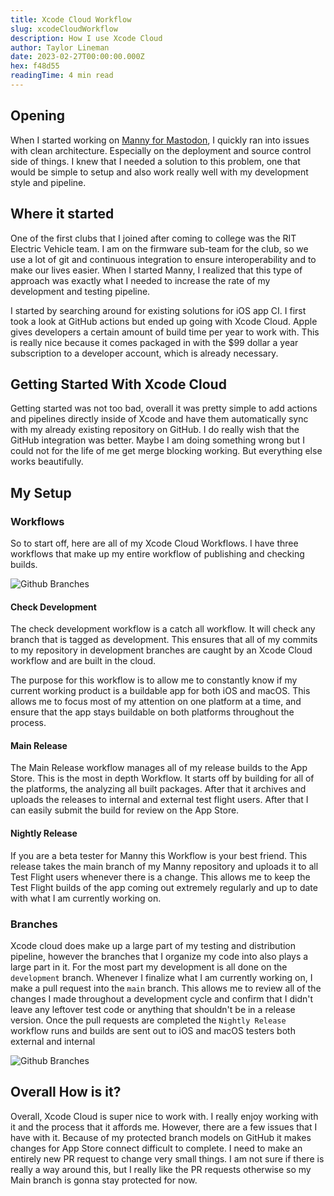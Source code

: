 ```yaml
---
title: Xcode Cloud Workflow
slug: xcodeCloudWorkflow
description: How I use Xcode Cloud
author: Taylor Lineman
date: 2023-02-27T00:00:00.000Z
hex: f48d55
readingTime: 4 min read
---
```

## Opening
When I started working on [Manny for Mastodon](/manny), I quickly ran into issues with clean architecture. Especially on the deployment and source control side of things. I knew that I needed a solution to this problem, one that would be simple to setup and also work really well with my development style and pipeline.

## Where it started
One of the first clubs that I joined after coming to college was the RIT Electric Vehicle team. I am on the firmware sub-team for the club, so we use a lot of git and continuous integration to ensure interoperability and to make our lives easier. When I started Manny, I realized that this type of approach was exactly what I needed to increase the rate of my development and testing pipeline.

I started by searching around for existing solutions for iOS app CI. I first took a look at GitHub actions but ended up going with Xcode Cloud. Apple gives developers a certain amount of build time per year to work with. This is really nice because it comes packaged in with the $99 dollar a year subscription to a developer account, which is already necessary.

## Getting Started With Xcode Cloud
Getting started was not too bad, overall it was pretty simple to add actions and pipelines directly inside of Xcode and have them automatically sync with my already existing repository on GitHub. I do really wish that the GitHub integration was better. Maybe I am doing something wrong but I could not for the life of me get merge blocking working. But everything else works beautifully.

## My Setup
### Workflows
So to start off, here are all of my Xcode Cloud Workflows. I have three workflows that make up my entire workflow of publishing and checking builds.

![Github Branches](/assets/blogs/Workflows.png)

#### Check Development
The check development workflow is a catch all workflow. It will check any branch that is tagged as development. This ensures that all of my commits to my repository in development branches are caught by an Xcode Cloud workflow and are built in the cloud.

The purpose for this workflow is to allow me to constantly know if my current working product is a buildable app for both iOS and macOS. This allows me to focus most of my attention on one platform at a time, and ensure that the app stays buildable on both platforms throughout the process.

#### Main Release
The Main Release workflow manages all of my release builds to the App Store. This is the most in depth Workflow. It starts off by building for all of the platforms, the analyzing all built packages. After that it archives and uploads the releases to internal and external test flight users. After that I can easily submit the build for review on the App Store.

#### Nightly Release
If you are a beta tester for Manny this Workflow is your best friend. This release takes the main branch of my Manny repository and uploads it to all Test Flight users whenever there is a change. This allows me to keep the Test Flight builds of the app coming out extremely regularly and up to date with what I am currently working on.

### Branches
Xcode cloud does make up a large part of my testing and distribution pipeline, however the branches that I organize my code into also plays a large part in it. For the most part my development is all done on the `development`  branch. Whenever I finalize what I am currently working on, I make a pull request into the `main` branch. This allows me to review all of the changes I made throughout a development cycle and confirm that I didn't leave any leftover test code or anything that shouldn't be in a release version. Once the pull requests are completed the `Nightly Release` workflow runs and builds are sent out to iOS and macOS testers both external and internal

![Github Branches](/assets/blogs/GitHubBranches.png)

## Overall How is it?
Overall, Xcode Cloud is super nice to work with. I really enjoy working with it and the process that it affords me. However, there are a few issues that I have with it. Because of my protected branch models on GitHub it makes changes for App Store connect difficult to complete. I need to make an entirely new PR request to change very small things. I am not sure if there is really a way around this, but I really like the PR requests otherwise so my Main branch is gonna stay protected for now.
